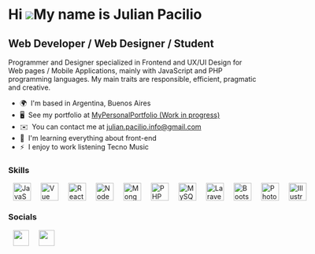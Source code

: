 Hi ![](https://user-images.githubusercontent.com/18350557/176309783-0785949b-9127-417c-8b55-ab5a4333674e.gif)My name is Julian Pacilio
======================================================================================================================================

Web Developer / Web Designer / Student
--------------------------------------

Programmer and Designer specialized in Frontend and UX/UI Design for Web pages / Mobile Applications, mainly with JavaScript and PHP programming languages. My main traits are responsible, efficient, pragmatic and creative.

* 🌍  I'm based in Argentina, Buenos Aires
* 🖥️  See my portfolio at [MyPersonalPortfolio (Work in progress)](http://pacilio-julian.vercel.app)
* ✉️  You can contact me at [julian.pacilio.info@gmail.com](mailto:julian.pacilio.info@gmail.com)
* 🧠  I'm learning everything about front-end
* ⚡  I enjoy to work listening Tecno Music

### Skills
    
<div align="left" style="display: flex !important">
    <div style="margin: 0 10px !important">
        <a href="https://developer.mozilla.org/en-US/docs/Web/JavaScript" target="_blank" rel="noreferrer">
            <img src="https://raw.githubusercontent.com/danielcranney/readme-generator/main/public/icons/skills/javascript-colored.svg" width="36" height="36" alt="JavaScript" />
        </a>
    </div>
    <div style="margin: 0 10px">
        <a href="https://vuejs.org/" target="_blank" rel="noreferrer"><img src="https://raw.githubusercontent.com/danielcranney/readme-generator/main/public/icons/skills/vuejs-colored.svg" width="36" height="36" alt="Vue" /></a>
    </div>
    <div style="margin: 0 10px">
        <a href="https://reactjs.org/" target="_blank" rel="noreferrer"><img src="https://raw.githubusercontent.com/danielcranney/readme-generator/main/public/icons/skills/react-colored.svg" width="36" height="36" alt="React" /></a>
    </div>
    <div style="margin: 0 10px">
        <a href="https://nodejs.org/en/" target="_blank" rel="noreferrer"><img src="https://raw.githubusercontent.com/danielcranney/readme-generator/main/public/icons/skills/nodejs-colored.svg" width="36" height="36" alt="NodeJS" /></a>
    </div>
    <div style="margin: 0 10px">
        <a href="https://www.mongodb.com/" target="_blank" rel="noreferrer"><img src="https://raw.githubusercontent.com/danielcranney/readme-generator/main/public/icons/skills/mongodb-colored.svg" width="36" height="36" alt="MongoDB" /></a>
    </div>
    <div style="margin: 0 10px">
        <a href="https://www.php.net/" target="_blank" rel="noreferrer"><img src="https://raw.githubusercontent.com/danielcranney/readme-generator/main/public/icons/skills/php-colored.svg" width="36" height="36" alt="PHP" /></a>
    </div>
    <div style="margin: 0 10px">
        <a href="https://www.mysql.com/" target="_blank" rel="noreferrer"><img src="https://raw.githubusercontent.com/danielcranney/readme-generator/main/public/icons/skills/mysql-colored.svg" width="36" height="36" alt="MySQL" /></a>
    </div>
    <div style="margin: 0 10px">
        <a href="https://laravel.com/" target="_blank" rel="noreferrer"><img src="https://raw.githubusercontent.com/danielcranney/readme-generator/main/public/icons/skills/laravel-colored.svg" width="36" height="36" alt="Laravel" /></a>
    </div>
    <div style="margin: 0 10px">
        <a href="https://getbootstrap.com/" target="_blank" rel="noreferrer"><img src="https://raw.githubusercontent.com/danielcranney/readme-generator/main/public/icons/skills/bootstrap-colored.svg" width="36" height="36" alt="Bootstrap" /></a>
    </div>
    <div style="margin: 0 10px">
        <a href="https://www.adobe.com/uk/products/photoshop.html" target="_blank" rel="noreferrer"><img src="https://raw.githubusercontent.com/danielcranney/readme-generator/main/public/icons/skills/photoshop-colored.svg" width="36" height="36" alt="Photoshop" /></a>
    </div>
    <div style="margin: 0 10px">
        <a href="adobe.com/uk/products/illustrator.html" target="_blank" rel="noreferrer"><img src="https://raw.githubusercontent.com/danielcranney/readme-generator/main/public/icons/skills/illustrator-colored.svg" width="36" height="36" alt="Illustrator" /></a>
    </div>
</div>


### Socials

<div align="left" style="display: flex">
    <div style="margin: 0 10px">
        <a href="https://www.behance.com/julianpacilio" target="_blank" rel="noreferrer">
            <img src="https://raw.githubusercontent.com/danielcranney/readme-generator/main/public/icons/socials/behance.svg" width="32" height="32" />
        </a> 
    </div>
    <div style="margin: 0 10px !important">
        <a href="https://www.linkedin.com/in/julian-pacilio" target="_blank" rel="noreferrer">
            <img src="https://raw.githubusercontent.com/danielcranney/readme-generator/main/public/icons/socials/linkedin.svg" width="32" height="32" />
        </a>
    </div>
</div>
